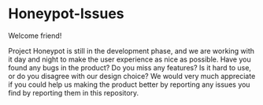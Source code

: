 # Honeypot-Issues
Welcome friend! 

Project Honeypot is still in the development phase, and we are working with it day and night to make the user experience as nice as possible. Have you found any bugs in the product? Do you miss any features? Is it hard to use, or do you disagree with our design choice? We would very much appreciate if you could help us making the product better by reporting any issues you find by reporting them in this repository.
